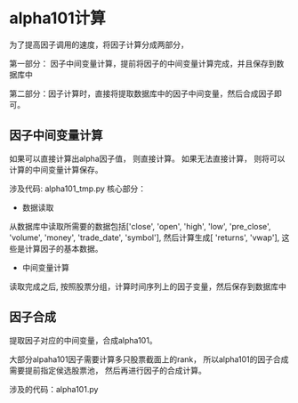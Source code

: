 # alpha101计算
为了提高因子调用的速度，将因子计算分成两部分，

第一部分： 因子中间变量计算，提前将因子的中间变量计算完成，并且保存到数据库中

第二部分：因子计算时，直接将提取数据库中的因子中间变量，然后合成因子即可。
## 因子中间变量计算
如果可以直接计算出alpha因子值， 则直接计算。 如果无法直接计算， 则将可以计算的中间变量计算保存。

涉及代码: alpha101_tmp.py
核心部分：

- 数据读取
 
从数据库中读取所需要的数据包括['close', 'open', 'high', 'low', 'pre_close', 'volume', 'money', 'trade_date', 'symbol'], 然后计算生成[ 'returns', 'vwap'], 这些是计算因子的基本数据。


- 中间变量计算

读取完成之后, 按照股票分组，计算时间序列上的因子变量，然后保存到数据库中


## 因子合成
提取因子对应的中间变量，合成alpha101。

大部分alpaha101因子需要计算多只股票截面上的rank， 所以alpha101的因子合成需要提前指定侯选股票池， 然后再进行因子的合成计算。

涉及的代码：alpha101.py